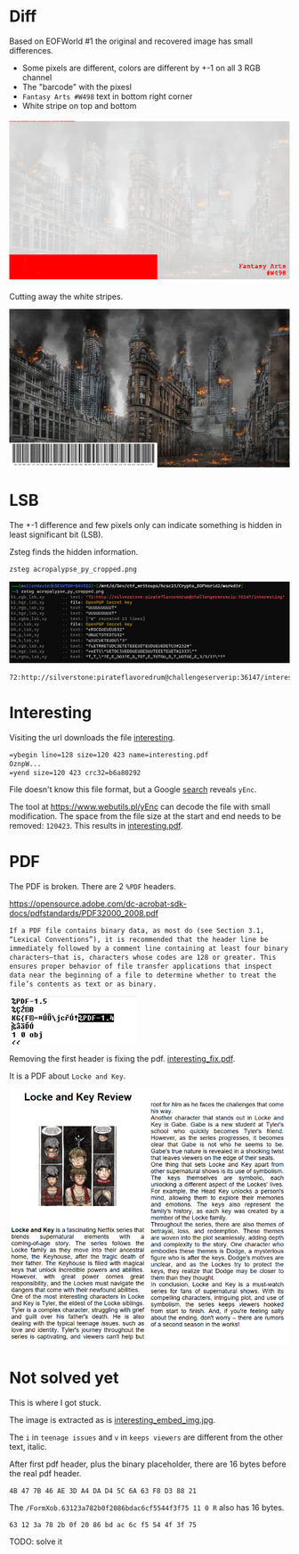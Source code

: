 # Diff

Based on EOFWorld #1 the original and recovered image has small differences.
 - Some pixels are different, colors are different by +-1 on all 3 RGB channel
 - The "barcode" with the pixesl
 - `Fantasy Arts #W498` text in bottom right corner
 - White stripe on top and bottom

![](workdir/diff.png)

Cutting away the white stripes.

![](workdir/acropalypse_py_cropped.png)

# LSB

The +-1 difference and few pixels only can indicate something is hidden in least significant bit (LSB).

Zsteg finds the hidden information.

```bash
zsteg acropalypse_py_cropped.png
```

![](screenshots/1.png)

```
72:http://silverstone:pirateflavoredrum@challengeserverip:36147/interesting
```
# Interesting

Visiting the url downloads the file [interesting](workdir/interesting/interesting).

```
=ybegin line=128 size=120 423 name=interesting.pdf
OznpW...
=yend size=120 423 crc32=b6a80292
```

File doesn't know this file format, but a Google [search](https://www.google.com/search?q=ybegin+line+size) reveals `yEnc`.

The tool at <https://www.webutils.pl/yEnc> can decode the file with small modification. The space from the file size at the start and end needs to be removed: `120423`. This results in [interesting.pdf](workdir/interesting/interesting.pdf).

# PDF

The PDF is broken. There are 2 `%PDF` headers. 

<https://opensource.adobe.com/dc-acrobat-sdk-docs/pdfstandards/PDF32000_2008.pdf>

```
If a PDF file contains binary data, as most do (see Section 3.1, “Lexical Conventions”), it is recommended that the header line be immediately followed by a comment line containing at least four binary characters—that is, characters whose codes are 128 or greater. This ensures proper behavior of file transfer applications that inspect data near the beginning of a file to determine whether to treat the file’s contents as text or as binary.
```

![](screenshots/2.png)

Removing the first header is fixing the pdf. [interesting_fix.pdf](workdir/interesting/interesting_fix.pdf).

It is a PDF about `Locke and Key`.

![](screenshots/3.png)

# Not solved yet
This is where I got stuck. 

The image is extracted as is [interesting_embed_img.jpg](workdir/interesting/interesting_embed_img.jpg).

The `i` in `teenage issues` and `v` in `keeps viewers` are different from the other text, italic.

After first pdf header, plus the binary placeholder, there are 16 bytes before the real pdf header.
```
4B 47 7B 46 AE 3D A4 DA D4 5C 6A 63 F8 D3 88 21
```

The `/FormXob.63123a782b0f2086bdac6cf5544f3f75 11 0 R` also has 16 bytes.
```
63 12 3a 78 2b 0f 20 86 bd ac 6c f5 54 4f 3f 75
```

TODO: solve it